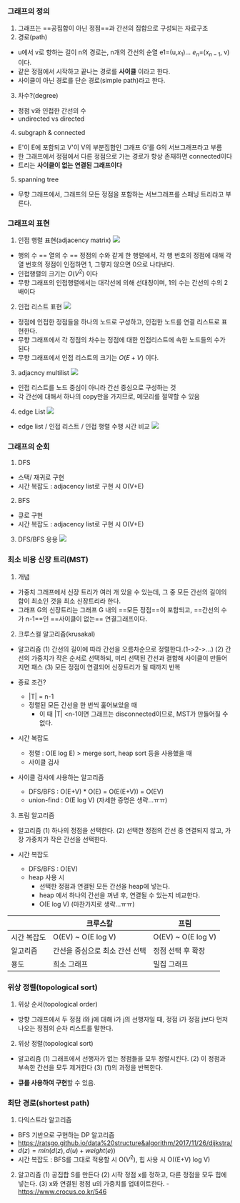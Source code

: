 ### 그래프의 정의
1. 그래프는 ==공집합이 아닌 정점==과 간선의 집합으로 구성되는 자료구조
2. 경로(path)
- u에서 v로 향하는 길이 n의 경로는, n개의 간선의 순열 e1=(u,$x_1$)... $e_n$=($x_{n-1}$, v)이다.
- 같은 정점에서 시작하고 끝나는 경로를 **사이클** 이라고 한다.
- 사이클이 아닌 경로를 단순 경로(simple path)라고 한다.

3. 차수?(degree)
- 정점 v와 인접한 간선의 수
- undirected vs directed

4. subgraph & connected
- E'이 E에 포함되고 V'이 V의 부분집합인 그래프 G'를 G의 서브그래프라고 부름
- 한 그래프에서 정점에서 다른 정점으로 가는 경로가 항상 존재하면 connected이다
- 트리는 **사이클이 없는 연결된 그래프이다**

5. spanning tree
- 무향 그래프에서, 그래프의 모든 정점을 포함하는 서브그래프를 스패닝 트리라고 부른다.

### 그래프의 표현
1. 인접 행렬 표현(adjacency matrix)
![](./ch4-6_img/3.jpg)
- 행의 수 == 열의 수 == 정점의 수와 같게 한 행렬에서, 각 행 번호의 정점에 대해 각 열 번호의 정점이 인접하면 1, 그렇지 않으면 0으로 나타낸다.
- 인접행렬의 크기는 $O(V^2)$ 이다
- 무향 그래프의 인접행렬에서는 대각선에 의해 선대칭이며, 1의 수는 간선의 수의 2배이다

2. 인접 리스트 표현
![](./ch4-6_img/2.jpg)
- 정점에 인접한 정점들을 하나의 노드로 구성하고, 인접한 노드를 연결 리스트로 표현한다.
- 무향 그래프에서 각 정점의 차수는 정점에 대한 인접리스트에 속한 노드들의 수가 된다
- 무향 그래프에서 인접 리스트의 크기는 $O(E+V)$ 이다.

3. adjacncy multilist
![](./ch4-6_img/4.jpg)
- 인접 리스트를 노드 중심이 아니라 간선 중심으로 구성하는 것
- 각 간선에 대해서 하나의 copy만을 가지므로, 메모리를 절약할 수 있음

4. edge List
![](./ch4-6_img/1.jpg)

- edge list / 인접 리스트 / 인접 행렬 수행 시간 비교
![](./ch4-6_img/5.jpg)


### 그래프의 순회
1. DFS
- 스택/ 재귀로 구현
- 시간 복잡도 : adjacency list로 구현 시 O(V+E)

2. BFS
- 큐로 구현
- 시간 복잡도 : adjacency list로 구현 시 O(V+E)

3. DFS/BFS 응용
![](./ch4-6_img/6.jpg)

### 최소 비용 신장 트리(MST)
1. 개념
- 가중치 그래프에서 신장 트리가 여러 개 있을 수 있는데, 그 중 모든 간선의 길이의 합이 최소인 것을 최소 신장트리라 한다.
- 그래프 G의 신장트리는 그래프 G 내의 ==모든 정점==이 포함되고, ==간선의 수가 n-1==인 ==사이클이 없는== 연결그래프이다.

2. 크루스컬 알고리즘(krusakal)
- 알고리즘
(1) 간선의 길이에 따라 간선을 오름차순으로 정렬한다.(1->2->...)
(2) 간선의 가중치가 작은 순서로 선택하되, 미리 선택된 간선과 결합해 사이클이 만들어 지면 패스
(3) 모든 정점이 연결되어 신장트리가 될 때까지 반복

- 종료 조건?
  - |T| = n-1
  - 정렬된 모든 간선을 한 번씩 훑어보았을 때
    - 이 때 |T| <n-1이면 그래프는 disconnected이므로, MST가 만들어질 수 없다.

- 시간 복잡도
  - 정렬 : O(E log E) > merge sort, heap sort 등을 사용했을 때
  - 사이클 검사

- 사이클 검사에 사용하는 알고리즘
  - DFS/BFS : O(E+V) * O(E) = O(E(E+V)) = O(EV)
  - union-find : O(E log V) (자세한 증명은 생략...ㅠㅠ)

3. 프림 알고리즘
- 알고리즘
(1) 하나의 정점을 선택한다.
(2) 선택한 정점의 간선 중 연결되지 않고, 가장 가중치가 작은 간선을 선택한다.

- 시간 복잡도
  - DFS/BFS : O(EV)
  - heap 사용 시
    - 선택한 정점과 연결된 모든 간선을 heap에 넣는다.
    - heap 에서 하나의 간선을 꺼낸 후, 연결될 수 있는지 비교한다.
    - O(E log V) (마찬가지로 생략...ㅠㅠ)

||크루스칼|프림|
|-|-|-|
|시간 복잡도|O(EV) ~ O(E log V)|O(EV) ~ O(E log V)|
|알고리즘|간선을 중심으로 최소 간선 선택|정점 선택 후 확장|
|용도|희소 그래프|밀집 그래프|

### 위상 정렬(topological sort)
1. 위상 순서(topological order)
- 방향 그래프에서 두 정점 i와 j에 대해 i가 j의 선행자일 때, 정점 i가 정점 j보다 먼저 나오는 정점의 순차 리스트를 말한다.

2. 위상 정렬(topological sort)
- 알고리즘
(1) 그래프에서 선행자가 없는 정점들을 모두 정렬시킨다.
(2) 이 정점과 부속한 간선을 모두 제거한다
(3) (1)의 과정을 반복한다.

- **큐를 사용하여 구현**할 수 있음.

### 최단 경로(shortest path)
1. 다익스트라 알고리즘
- BFS 기반으로 구현하는 DP 알고리즘
- https://ratsgo.github.io/data%20structure&algorithm/2017/11/26/dijkstra/
- $d(z) = min(d(z), d(u) + weight(e))$
- 시간 복잡도 : BFS를 그대로 적용할 시 O($V^2$), 힙 사용 시 O((E+V) log V)

2. 알고리즘
(1) 공집합 S를 만든다
(2) 시작 정점 x를 정하고, 다른 정점을 모두 힙에 넣는다.
(3) x와 연결된 정점 u의 가중치를 업데이트한다.
-https://www.crocus.co.kr/546
